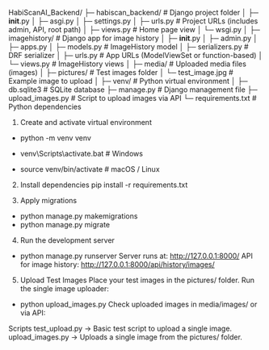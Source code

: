 HabiScanAI_Backend/
├─ habiscan_backend/                  # Django project folder
│   ├─ __init__.py
│   ├─ asgi.py
│   ├─ settings.py
│   ├─ urls.py                        # Project URLs (includes admin, API, root path)
│   ├─ views.py                       # Home page view
│   └─ wsgi.py
│
├─ imagehistory/                       # Django app for image history
│   ├─ __init__.py
│   ├─ admin.py
│   ├─ apps.py
│   ├─ models.py                       # ImageHistory model
│   ├─ serializers.py                  # DRF serializer
│   ├─ urls.py                         # App URLs (ModelViewSet or function-based)
│   └─ views.py                        # ImageHistory views
│
├─ media/                              # Uploaded media files (images)
│
├─ pictures/                           # Test images folder
│   └─ test_image.jpg                  # Example image to upload
│
├─ venv/                               # Python virtual environment
│
├─ db.sqlite3                           # SQLite database
├─ manage.py                            # Django management file
├─ upload_images.py                     # Script to upload images via API
└─ requirements.txt                     # Python dependencies

1. Create and activate virtual environment
- python -m venv venv

- venv\Scripts\activate.bat              # Windows
- source venv/bin/activate               # macOS / Linux

2. Install dependencies
pip install -r requirements.txt

3. Apply migrations
- python manage.py makemigrations
- python manage.py migrate

4. Run the development server
- python manage.py runserver
Server runs at: http://127.0.0.1:8000/
API for image history: http://127.0.0.1:8000/api/history/images/

5. Upload Test Images
Place your test images in the pictures/ folder.
Run the single image uploader:
- python upload_images.py
Check uploaded images in media/images/ or via API:

Scripts
test_upload.py → Basic test script to upload a single image.
upload_images.py → Uploads a single image from the pictures/ folder.